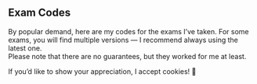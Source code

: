 ## Exam Codes

By popular demand, here are my codes for the exams I’ve taken. For some exams, you will find multiple versions — I recommend always using the latest one.  
Please note that there are no guarantees, but they worked for me at least.

If you’d like to show your appreciation, I accept cookies! 🍪
